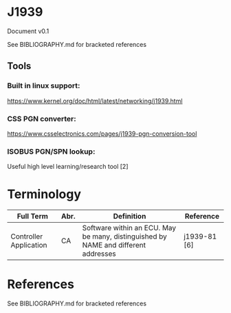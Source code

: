 # J1939

Document v0.1

See BIBLIOGRAPHY.md for bracketed references

## Tools

### Built in linux support:

https://www.kernel.org/doc/html/latest/networking/j1939.html

### CSS PGN converter:

https://www.csselectronics.com/pages/j1939-pgn-conversion-tool

### ISOBUS PGN/SPN lookup:

Useful high level learning/research tool [2]

# Terminology

| Full Term              | Abr. | Definition | Reference 
|------------------------|------|------------| ----- |
| Controller Application | CA   | Software within an ECU.  May be many, distinguished by NAME and different addresses | j1939-81 [6] 

# References

See BIBLIOGRAPHY.md for bracketed references
